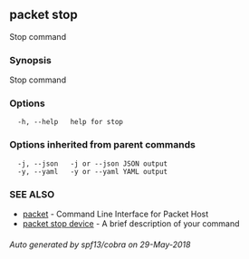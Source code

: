 ## packet stop

Stop command

### Synopsis

Stop command

### Options

```
  -h, --help   help for stop
```

### Options inherited from parent commands

```
  -j, --json   -j or --json JSON output
  -y, --yaml   -y or --yaml YAML output
```

### SEE ALSO

* [packet](packet.md)	 - Command Line Interface for Packet Host
* [packet stop device](packet_stop_device.md)	 - A brief description of your command

###### Auto generated by spf13/cobra on 29-May-2018
